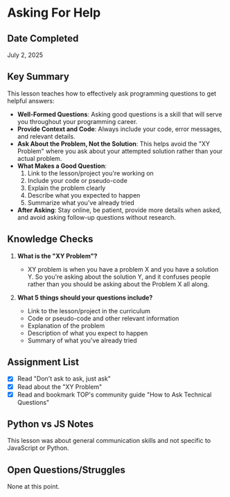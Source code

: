 # Asking For Help

## Date Completed
July 2, 2025

## Key Summary
This lesson teaches how to effectively ask programming questions to get helpful answers:

- **Well-Formed Questions**: Asking good questions is a skill that will serve you throughout your programming career.
- **Provide Context and Code**: Always include your code, error messages, and relevant details.
- **Ask About the Problem, Not the Solution**: This helps avoid the "XY Problem" where you ask about your attempted solution rather than your actual problem.
- **What Makes a Good Question**:
  1. Link to the lesson/project you're working on
  2. Include your code or pseudo-code
  3. Explain the problem clearly
  4. Describe what you expected to happen
  5. Summarize what you've already tried
- **After Asking**: Stay online, be patient, provide more details when asked, and avoid asking follow-up questions without research.

## Knowledge Checks
1. **What is the "XY Problem"?**
   - XY problem is when you have a problem X and you have a solution Y. So you're asking about the solution Y, and it confuses people rather than you should be asking about the Problem X all along.

2. **What 5 things should your questions include?**
   - Link to the lesson/project in the curriculum
   - Code or pseudo-code and other relevant information
   - Explanation of the problem
   - Description of what you expect to happen
   - Summary of what you've already tried

## Assignment List
- [x] Read "Don't ask to ask, just ask"
- [x] Read about the "XY Problem"
- [x] Read and bookmark TOP's community guide "How to Ask Technical Questions"

## Python vs JS Notes
This lesson was about general communication skills and not specific to JavaScript or Python.

## Open Questions/Struggles
None at this point.
